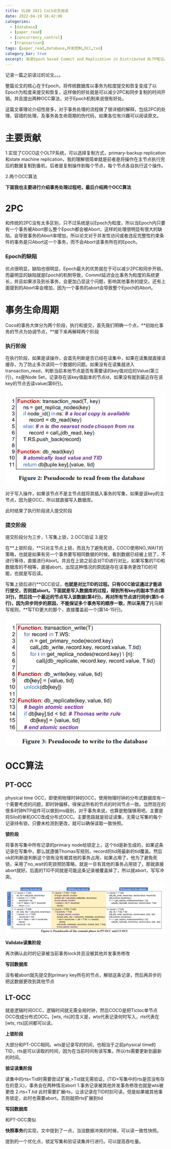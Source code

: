```yaml
---
title: VLDB 2021 CoCo论文阅读
date: 2022-04-19 16:42:06
categories: 
  - [database]
  - [paper_read]
  - [concurrency_control]
  - [transaction]
tags: [paper_read,database,并发控制,OCC,txn]
category_bar: true
excerpt: 阅读Epoch based Commit and Replication in Distributed OLTP笔记。
---
```


记录一篇之前读过的论文。。。

整篇论文的核心在于Epoch，将传统数据库以事务为粒度提交和恢复变成了以Epoch为粒度来提交和恢复，这样做的好处就是可以减少2PC和同步复制的时间开销。并且提出两种OCC算法，对于Epoch机制来说很有好处。

这篇文章理论介绍性居多，对于事务处理的流程做了很详细的解释，包括2PC的处理，容错的处理，及事务各生命周期的伪代码，如果各位有兴趣可以阅读原文。

# 主要贡献

1.实现了COCO这个OLTP系统，可以选择复制方式，primary-backup replication和state machine replication，我的理解很简单就是前者是将操作在主节点执行完后的数据复制到备机，后者是复制操作到每个节点，每个节点各自执行这个操作。

2.两个OCC算法

**下面我也主要进行介绍事务处理过程吧，最后介绍两个OCC算法**

# 2PC

和传统的2PC没有太多区别，只不过系统是以Epoch为粒度，所以当Epoch内只要有一个事务被Abort那么整个Epoch都会被Abort，这样的处理很明显有很大的缺陷，会导致事务的Abort率增加，所以论文对于并发性访问或者违反完整性约束条件的事务是只Abort这一个事务，而不会Abort该事务所在的Epoch。

### Epoch的缺陷

优点很明显，缺陷也很明显，Epoch最大的优势就在于可以减少2PC和同步开销，而最明显的缺陷就是Epoch的机制导致，Commit延迟会比事务为粒度的系统更长，并且如果涉及到长事务，会更加凸显这个问题，影响其他事务的提交。还有上面提到的Abort率会增加，因为一个事务的abort会导致整个Epoch的Abort。

# 事务生命周期

Coco的事务大体分为两个阶段，执行和提交，首先我们明确一个点，**初始化事务的节点为协调节点，**接下来再解释两个阶段 

### 执行阶段

在执行阶段，如果是读操作，会首先判断是否已经在读集中，如果在读集就直接读缓存，为了防止多次读同一个数据的问题。如果没有在读集就进入transaction_read，判断当前本地节点是否有需要读的key值对应的Value(第三行)，ns是Node Set，记录存在该key值副本的节点id，如果没有就到最近存在该key的节点去读value(第6行)。

![读阶段伪代码](coco/image-20220530111728888.png)

 对于写入操作，如果该节点不是主节点就将其插入事务的写集，如果是该key的主节点，因为是OCC，所以就直接写入数据库。

此时结束了执行阶段进入提交阶段

### 提交阶段

提交阶段分为三步，1.写集上锁，2.OCC验证 3.提交

在**上锁阶段，**只对主节点上锁，而且为了避免死锁，COCO使用NO_WAIT的策略，也就是如果有另一个事务要写相同数据的时候，看到数据已经被上锁了，不进行等待，直接进行Abort。并且在上锁之前会对TID进行对比，如果写集的TID和数据库的不相等，直接abort，出现这种情况的原因是存在读事务更改TID的可能，也就是写后读。

写集上锁后进行**OCC验证，**也就是对比TID的过程。只有OCC验证通过才能进行提交，否则就abort。下面就是写入数据库的过程，得到所有key的副本节点(第3行)，然后找一个最近的节点写入该数据(第4行)，再对所有节点进行同步(第5-6行)，因为异步同步的原因，不能保证多个事务写的顺序一致，所以采用了**托马斯写规则，**写TID更大的那个，直接覆盖前一个(第14-15行)。

![写入阶段伪代码](coco/image-20220530111852073-165388155800715.png)

#  OCC算法

## PT-OCC

physical time OCC，即使用物理时钟的OCC，使用物理时钟的分布式数据库有一个需要考虑的问题，即时钟偏移，得保证所有的节点的时间节点一致。当然现在的很多时钟NTP组件可以做到ms级别，对于事务来说，也算是勉强够用吧。主要是将Silo的单机OCC改成分布式OCC。主要思路就是验证读集，无需让写集的每个记录持有锁，只要未检测到更改，就可以确保读取一致快照。

**锁阶段**

将事务写集中所有记录的primary node给锁定上，这个tid是新生成的，如果这条记录在写集中，那么就遵循Thomas写规则，record的tid用最新的tid覆盖。然后ok的判断是判断这个锁有没有被其他的事务占用，如果占用了，他为了避免死锁，采用了no_wait的死锁预防策略，就是一旦有其他的事务占用锁了，那就直接abort就好。后面的TID不同就是可能这条记录被覆盖掉了，所以就abort，写写冲突。

![伪代码](coco/image-20220530111933803.png)

**Validate读集阶段**

再次确认此时的记录被当前事务lock并且没被其他并发事务修改

**写回数据库**

没有被abort就先提交到primary key所在的节点，解锁这条记录，然后再异步的把这数据更改到其他节点

## LT-OCC

就是逻辑时间OCC，逻辑时间就无需全局时钟，然后COCO是把Tictoc单节点OCC改成分布式OCC。[wts, rts]的含义是，wts代表记录何时写入，rts代表在[wts, rts]区间都可以读。

**上锁阶段**

大部分和PT-OCC相同。wts是记录写的时间，也相当于之前physical time的TID，rts是可以读取的时间，因为在当前时间有读写集，所以rts需要更新到最新的时间。

**验证读集阶段**

读集中的rts<Tid时需要尝试扩展,>Tid就无需验证，(TID>写集中的rts是否没有存在的意义)，事务会在两种情况abort 1.事务记录被其他并发事务修改也就是wts被更改 2.rts<T.tid 此时需要扩展rts，让该记录在TID时刻可读，但是如果被其他事务锁定，此时也需要abort。否则就把rts扩展到tid

**写回数据库**

和PT-OCC类似

**快照事务**的实现，文中提到了一点，当没数据冲突的时候，可以读一致性快照。

提到的一个优化点，锁定写集和验证读集并行进行。可以提高吞吐量。
